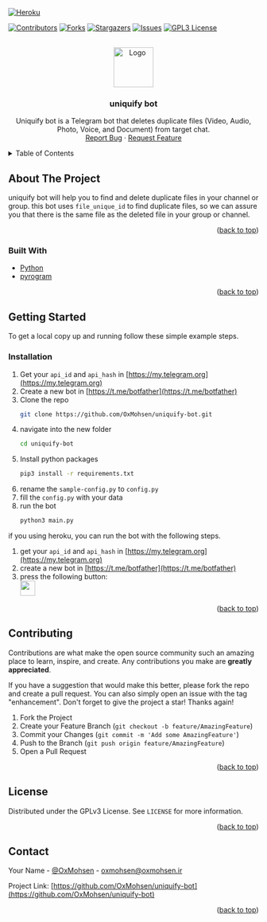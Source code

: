 [![Heroku](https://www.herokucdn.com/deploy/button.svg)](https://heroku.com/deploy?template=https://github.com/meiranbot/uniquify-bot)

<div id="top"></div>

[![Contributors][contributors-shield]][contributors-url]
[![Forks][forks-shield]][forks-url]
[![Stargazers][stars-shield]][stars-url]
[![Issues][issues-shield]][issues-url]
[![GPL3 License][license-shield]][license-url]


<br />
<div align="center">
  <a href="https://github.com/OxMohsen/uniquify-bot">
    <img src="https://img.apksum.com/4c/com.duplicate.files.remover.duplicatefinderfiles/1.0/icon.png" alt="Logo" width="80" height="80">
  </a>

<h3 align="center">uniquify bot</h3>

  <p align="center">
    Uniquify bot is a Telegram bot that deletes duplicate files (Video, Audio, Photo, Voice, and Document) from target chat.
    <br />
    <a href="https://github.com/OxMohsen/uniquify-bot/issues">Report Bug</a>
    ·
    <a href="https://github.com/OxMohsen/uniquify-bot/issues">Request Feature</a>
  </p>
</div>

<details>
  <summary>Table of Contents</summary>
  <ol>
    <li>
      <a href="#about-the-project">About The Project</a>
      <ul>
        <li><a href="#built-with">Built With</a></li>
      </ul>
    </li>
    <li>
      <a href="#getting-started">Getting Started</a>
      <ul>
        <li><a href="#installation">Installation</a></li>
      </ul>
    </li>
    <li><a href="#contributing">Contributing</a></li>
    <li><a href="#license">License</a></li>
    <li><a href="#contact">Contact</a></li>
  </ol>
</details>



## About The Project

uniquify bot will help you to find and delete duplicate files in your channel or group.
this bot uses `file_unique_id` to find duplicate files, so we can assure you that there is the same file as the deleted file in your group or channel.

<p align="right">(<a href="#top">back to top</a>)</p>



### Built With

* [Python](https://www.python.org/)
* [pyrogram](https://pyrogram.org/)

<p align="right">(<a href="#top">back to top</a>)</p>


## Getting Started

To get a local copy up and running follow these simple example steps.

### Installation

1. Get your `api_id` and `api_hash` in [https://my.telegram.org](https://my.telegram.org)
2. Create a new bot in [https://t.me/botfather](https://t.me/botfather)
3. Clone the repo
   ```sh
   git clone https://github.com/OxMohsen/uniquify-bot.git
   ```
4. navigate into the new folder
   ```sh
   cd uniquify-bot
   ```
5. Install python packages
   ```sh
   pip3 install -r requirements.txt
   ```
5. rename the `sample-config.py` to `config.py`
6. fill the `config.py` with your data
7. run the bot
   ```sh
   python3 main.py
   ```

if you using heroku, you can run the bot with the following steps.
1. get your `api_id` and `api_hash` in [https://my.telegram.org](https://my.telegram.org)
2. create a new bot in [https://t.me/botfather](https://t.me/botfather)
3. press the following button:
    <br><a href="https://heroku.com/deploy?template=https://github.com/OxMohsen/uniquify-bot">
    <img height="30px" src="https://img.shields.io/badge/Deploy%20To%20Heroku-blueviolet?style=for-the-badge&logo=heroku">
    </a>


<p align="right">(<a href="#top">back to top</a>)</p>

## Contributing

Contributions are what make the open source community such an amazing place to learn, inspire, and create. Any contributions you make are **greatly appreciated**.

If you have a suggestion that would make this better, please fork the repo and create a pull request. You can also simply open an issue with the tag "enhancement".
Don't forget to give the project a star! Thanks again!

1. Fork the Project
2. Create your Feature Branch (`git checkout -b feature/AmazingFeature`)
3. Commit your Changes (`git commit -m 'Add some AmazingFeature'`)
4. Push to the Branch (`git push origin feature/AmazingFeature`)
5. Open a Pull Request

<p align="right">(<a href="#top">back to top</a>)</p>


## License

Distributed under the GPLv3 License. See `LICENSE` for more information.

<p align="right">(<a href="#top">back to top</a>)</p>


## Contact

Your Name - [@OxMohsen](https://twitter.com/OxMohsen) - oxmohsen@oxmohsen.ir

Project Link: [https://github.com/OxMohsen/uniquify-bot](https://github.com/OxMohsen/uniquify-bot)

<p align="right">(<a href="#top">back to top</a>)</p>


[contributors-shield]: https://img.shields.io/github/contributors/OxMohsen/uniquify-bot.svg?style=for-the-badge
[contributors-url]: https://github.com/OxMohsen/uniquify-bot/graphs/contributors
[forks-shield]: https://img.shields.io/github/forks/OxMohsen/uniquify-bot.svg?style=for-the-badge
[forks-url]: https://github.com/OxMohsen/uniquify-bot/network/members
[stars-shield]: https://img.shields.io/github/stars/OxMohsen/uniquify-bot.svg?style=for-the-badge
[stars-url]: https://github.com/OxMohsen/uniquify-bot/stargazers
[issues-shield]: https://img.shields.io/github/issues/OxMohsen/uniquify-bot.svg?style=for-the-badge
[issues-url]: https://github.com/OxMohsen/uniquify-bot/issues
[license-shield]: https://img.shields.io/github/license/OxMohsen/uniquify-bot.svg?style=for-the-badge
[license-url]: https://github.com/OxMohsen/uniquify-bot/blob/main/LICENSE
